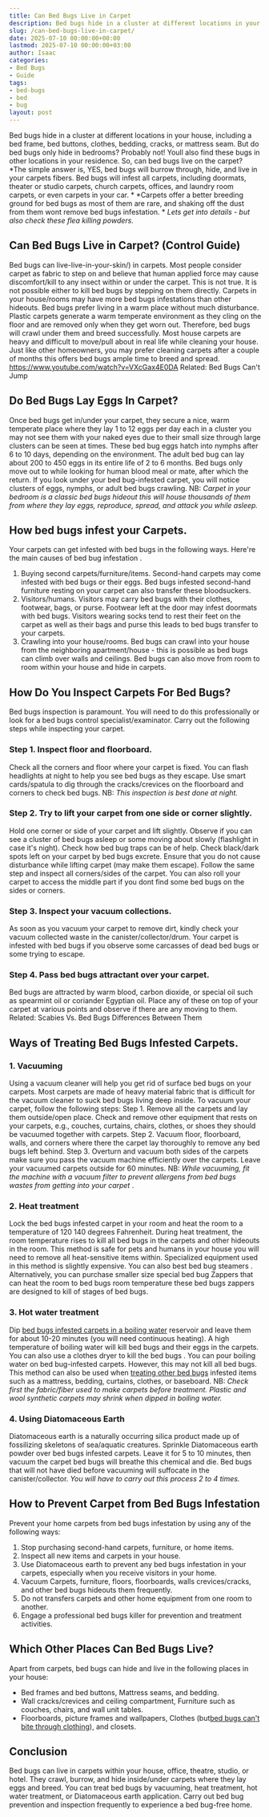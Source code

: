 ```yaml
---
title: Can Bed Bugs Live in Carpet
description: Bed bugs hide in a cluster at different locations in your house, including a bed frame, bed buttons, clothes, bedding, cracks, or mattress seam.
slug: /can-bed-bugs-live-in-carpet/
date: 2025-07-10 00:00:00+00:00
lastmod: 2025-07-10 00:00:00+03:00
author: Isaac
categories:
- Bed Bugs
- Guide
tags:
- bed-bugs
- bed
- bug
layout: post
---
```

Bed bugs hide in a cluster at different locations in your house, including a bed frame, bed buttons, clothes, bedding, cracks, or mattress seam. But do bed bugs only hide in bedrooms? Probably not! Youll also find these bugs in other locations in your residence. So, can bed bugs live on the carpet?
*The simple answer is, YES, bed bugs will burrow through, hide, and live in your carpets fibers. Bed bugs will infest all carpets, including doormats, theater or studio carpets, church carpets, offices, and laundry room carpets, or even carpets in your car. *
*Carpets offer a better breeding ground for bed bugs as most of them are rare, and shaking off the dust from them wont remove bed bugs infestation. *
*Lets get into details - but also check these flea killing powders.*

## Can Bed Bugs Live in Carpet? (Control Guide)
Bed bugs can live-live-in-your-skin/)
in carpets. Most people consider carpet as fabric to step on and believe that human applied force may cause discomfort/kill to any insect within or under the carpet. This is not true. It is not possible either to
kill bed bugs
by stepping on them directly.
Carpets in your house/rooms may have more bed bugs infestations than other hideouts. Bed bugs prefer living in a warm place without much disturbance. Plastic carpets generate a warm temperate environment as they cling on the floor and are removed only when they get worn out. Therefore, bed bugs will crawl under them and breed successfully.
Most house carpets are heavy and difficult to move/pull about in real life while cleaning your house. Just like other homeowners, you may prefer cleaning carpets after a couple of months  this offers bed bugs ample time to breed and spread.
https://www.youtube.com/watch?v=VXcGax4E0DA
Related:
Bed Bugs Can't Jump
## Do Bed Bugs Lay Eggs In Carpet?
Once bed bugs get in/under your carpet, they secure a nice, warm temperate place where they lay 1 to 12 eggs per day each in a cluster  you may not see them with your naked eyes due to their small size through large clusters can be seen at times.
These
bed bug
eggs
hatch into nymphs after 6 to 10 days, depending on the environment. The adult
bed bug can lay about 200 to 450 eggs
in its entire life of 2 to 6 months.
Bed bugs only move out to while looking for human blood meal or mate, after which the return. If you look under your bed bug-infested carpet, you will notice clusters of eggs, nymphs, or adult bed bugs crawling.
NB:
*Carpet in your bedroom is a classic bed bugs hideout  this will house thousands of them from where they lay eggs, reproduce, spread, and attack you while asleep.*
## How bed bugs infest your Carpets.
Your carpets can get infested with bed bugs in the following ways. Here're the main
causes of bed bug infestation
.
1. Buying second carpets/furniture/items.
Second-hand carpets may come infested with bed bugs or their eggs. Bed bugs infested second-hand furniture resting on your carpet can also transfer these bloodsuckers.
2. Visitors/humans.
Visitors may carry bed bugs with their clothes, footwear, bags, or purse. Footwear left at the door may infest doormats with bed bugs.
Visitors wearing socks tend to rest their feet on the carpet as well as their bags and purse  this leads to bed bugs transfer to your carpets.
3. Crawling into your house/rooms.
Bed bugs can crawl into your house from the neighboring apartment/house - this is possible as bed bugs can climb over walls and ceilings. Bed bugs can also move from room to room within your house and hide in carpets.
## How Do You Inspect Carpets For Bed Bugs?
Bed bugs inspection is paramount. You will need to do this professionally or look for a bed bugs control specialist/examinator. Carry out the following steps while inspecting your carpet.
### Step 1. Inspect floor and floorboard.
Check all the corners and floor where your carpet is fixed. You can flash headlights at night to help you see bed bugs as they escape. Use smart cards/spatula to dig through the cracks/crevices on the floorboard and corners to check bed bugs. NB:
*This inspection is best done at night.*
### Step 2. Try to lift your carpet from one side or corner slightly.
Hold one corner or side of your carpet and lift slightly. Observe if you can see a cluster of bed bugs asleep or some moving about slowly (flashlight in case it's night). Check how
bed bug traps
can be of help.
Check black/dark spots left on your carpet by bed bugs excrete. Ensure that you do not cause disturbance while lifting carpet (may make them escape).
Follow the same step and inspect all corners/sides of the carpet. You can also roll your carpet to access the middle part if you dont find some bed bugs on the sides or corners.
### Step 3. Inspect your vacuum collections.
As soon as you vacuum your carpet to remove dirt, kindly check your vacuum collected waste in the canister/collector/drum.
Your carpet is infested with bed bugs if you observe some carcasses of dead bed bugs or some trying to escape.
### Step 4. Pass bed bugs attractant over your carpet.
Bed bugs are attracted by warm blood, carbon dioxide, or special oil such as spearmint oil or coriander Egyptian oil. Place any of these on top of your carpet at various points and observe if there are any moving to them. Related:
Scabies Vs. Bed Bugs  Differences Between Them
## Ways of Treating Bed Bugs Infested Carpets.
### 1. Vacuuming
Using a vacuum cleaner will help you get rid of surface bed bugs on your carpets. Most carpets are made of heavy material fabric that is difficult for the vacuum cleaner to suck bed bugs living deep inside. To vacuum your carpet, follow the following steps:
Step 1. Remove all the carpets and lay them outside/open place. Check and remove other equipment that rests on your carpets, e.g., couches, curtains, chairs, clothes, or shoes  they should be vacuumed together with carpets.
Step 2. Vacuum floor, floorboard, walls, and corners where there the carpet lay thoroughly to remove any bed bugs left behind.
Step 3. Overturn and vacuum both sides of the carpets  make sure you pass the vacuum machine efficiently over the carpets. Leave your vacuumed carpets outside for 60 minutes.
NB:
*While vacuuming, fit the machine with a vacuum filter to prevent allergens from bed bugs wastes from getting into your carpet*
.
### 2. Heat treatment
Lock the bed bugs infested carpet in your room and heat the room to a temperature of 120  140 degrees Fahrenheit. During heat treatment, the room temperature rises to kill all bed bugs in the carpets and other hideouts in the room.
This method is
safe for pets
and humans in your house  you will need to remove all heat-sensitive items within. Specialized equipment used in this method is slightly expensive. You can also
best bed bug steamers
.
Alternatively, you can purchase smaller size special bed bug Zappers that can heat the room to bed bugs room temperature  these bed bugs zappers are designed to kill of stages of bed bugs.
### 3. Hot water treatment
Dip
[bed bugs infested carpets in a boiling water](https://pestpolicy.com/can-bed-bugs-survive-in-water/)
reservoir and leave them for about 10-20 minutes (you will need continuous heating). A high temperature of boiling
water will kill
bed bugs and their eggs in the carpets. You can also use a
clothes dryer to kill the bed bugs
.
You can pour boiling water on bed bug-infested carpets. However, this may not kill all bed bugs. This method can also be used when
[treating other bed bugs](https://pestpolicy.com/can-bed-bugs-get-in-your-hair/)
infested items such as a mattress, bedding, curtains, clothes, or baseboard.
NB:
*Check first the fabric/fiber used to make carpets before treatment. Plastic and wool synthetic carpets may shrink when dipped in boiling water.*
### 4. Using Diatomaceous Earth
Diatomaceous earth
is a naturally occurring silica product made up of fossilizing skeletons of sea/aquatic creatures. Sprinkle Diatomaceous earth powder over bed bugs infested carpets.
Leave it for 5 to 10 minutes, then vacuum the carpet  bed bugs will breathe this chemical and die. Bed bugs that will not have died before vacuuming will suffocate in the canister/collector.
*You will have to carry out this process 2 to 4 times.*
## How to Prevent Carpet from Bed Bugs Infestation
Prevent your home carpets from bed bugs infestation by using any of the following ways:
1. Stop purchasing second-hand carpets, furniture, or home items.
2. Inspect all new items and carpets in your house.
3. Use Diatomaceous earth to prevent any bed bugs infestation in your carpets, especially when you receive visitors in your home.
4. Vacuum Carpets, furniture, floors, floorboards, walls crevices/cracks, and other bed bugs hideouts them frequently.
5. Do not transfers carpets and other home equipment from one room to another.
6. Engage a professional bed bugs killer for prevention and treatment activities.
## Which Other Places Can Bed Bugs Live?
Apart from carpets, bed bugs can hide and live in the following places in your house:
- Bed frames and bed buttons, Mattress seams, and bedding.
- Wall cracks/crevices and ceiling compartment, Furniture such as couches, chairs, and wall unit tables.
- Floorboards, picture frames and wallpapers, Clothes (but[bed bugs can't bite through clothing](https://pestpolicy.com/can-bed-bugs-bite-through-clothing/)), and closets.
## Conclusion
Bed bugs can live in carpets within your house, office, theatre, studio, or hotel. They crawl, burrow, and hide inside/under carpets where they lay eggs and breed.
You can treat bed bugs by vacuuming, heat treatment, hot water treatment, or Diatomaceous earth application. Carry out
bed bug
prevention and inspection frequently to experience a bed bug-free home.